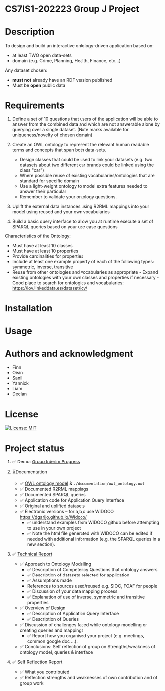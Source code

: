 # CS7IS1-202223 Group J Project

# Description

To design and build an interactive ontology-driven application based on:

- at least TWO open data-sets
- domain (e.g. Crime, Planning, Health, Finance, etc...)

Any dataset chosen:

- **must not** already have an RDF version published
- Must be **open** public data

# Requirements

1. Define a set of 10 questions that users of the application will be able to answer from the combined data and which are not answerable alone by querying over a single dataset. (Note marks available for uniqueness/novelty of chosen domain)

2. Create an OWL ontology to represent the relevant human readable terms and concepts that span both data-sets.
   - Design classes that could be used to link your datasets (e.g. two datasets about two different car brands could be linked using the class "car")
   - Where possible reuse of existing vocabularies/ontologies that are standard for specific domain
   - Use a light-weight ontology to model extra features needed to answer their particular
   - Remember to validate your ontology questions.
3. Uplift the external data instances using R2RML mappings into your model using reused and your own vocabularies

4. Build a basic query interface to allow you at runtime execute a set of SPARQL queries based on your use case questions

Characteristics of the Ontology:

- Must have at least 10 classes
- Must have at least 10 properties
- Provide cardinalities for properties
- Include at least one example property of each of the following types: symmetric, inverse, transitive
- Reuse from other ontologies and vocabularies as
  appropriate - Expand existing ontologies with your own classes and properties if necessary - Good place to search for ontologies and vocabularies: https://lov.linkeddata.es/dataset/lov/

# Installation

# Usage

# Authors and acknowledgment

- Finn
- Oisin
- Sanil
- Yannick
- Liam
- Declan

# License

[![License: MIT](https://img.shields.io/badge/License-MIT-yellow.svg)](https://opensource.org/licenses/MIT)

# Project status

1. ✅ Demo: [Group Interim Progress](https://docs.google.com/presentation/d/1KMor0qnAbQpiv_s-OxFozfPKAhSGCVuNHesDoBExSro/edit?usp=sharing)

2. ⏳Documentation
   - ✅ [OWL ontology model](https://docs.google.com/document/d/1WwFKcXlZCi9_zi84WCxoezuKGI9CtVtNBcwN2UEEXIY/edit?usp=sharing) & `./documentation/owl_ontology.owl`
   - ✅ Documented R2RML mappings
   - ✅ Documented SPARQL queries
   - ✅ Application code for Application Query Interface
   - ✅ Original and uplifted datasets
   - ✅ Electronic versions – for a,b,c use WIDOCO https://dgarijo.github.io/Widoco/
     - ✅ understand examples from WIDOCO github before attempting to use in your own project
     - ✅ Note the html file generated with WIDOCO can be edited if needed with additional information (e.g. the SPARQL queries in a new section).
3. ✅ [Technical Report](https://www.overleaf.com/8328128127kjhgzxphsrrq)
   - ✅ Approach to Ontology Modelling
     - ✅ Description of Competency Questions that ontology answers
     - ✅ Description of datasets selected for application
     - ✅ Assumptions made
     - References to sources used/reused e.g. SIOC, FOAF for people
     - ✅ Discussion of your data mapping process
     - ✅ Explanation of use of inverse, symmetric and transitive properties
   - ✅ Overview of Design
     - ✅ Description of Application Query Interface
     - ✅ Description of Queries
   - ✅ Discussion of challenges faced while ontology modelling or creating queries and mappings
     - ✅ Report how you organised your project (e.g. meetings, common google doc ...).
   - ✅ Conclusions: Self reflection of group on Strengths/weakness of ontology model, queries & interface
4. ✅ Self Reflection Report
   - ✅ What you contributed
   - ✅ Reflection strengths and weaknesses of own contribution and of group work

